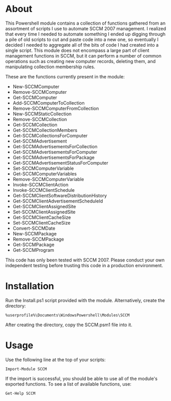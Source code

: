 About
=====

This Powershell module contains a collection of functions gathered from an assortment of scripts I use to automate SCCM 2007 management.  I realized that every time I needed to automate something I ended up digging through a pile of old scripts to cut and paste code into a new one, so eventually I decided I needed to aggregate all of the bits of code I had created into a single script.  This module does not encompass a large part of client management functions in SCCM, but it can perform a number of common operations such as creating new computer records, deleting them, and manipulating collection membership rules.

These are the functions currently present in the module:

* New-SCCMComputer
* Remove-SCCMComputer
* Get-SCCMComputer
* Add-SCCMComputerToCollection
* Remove-SCCMComputerFromCollection
* New-SCCMStaticCollection
* Remove-SCCMCollection
* Get-SCCMCollection
* Get-SCCMCollectionMembers
* Get-SCCMCollectionsForComputer
* Get-SCCMAdvertisement
* Get-SCCMAdvertisementsForCollection
* Get-SCCMAdvertisementsForComputer
* Get-SCCMAdvertisementsForPackage
* Get-SCCMAdvertisementStatusForComputer
* Set-SCCMComputerVariable
* Get-SCCMComputerVariables
* Remove-SCCMComputerVariable
* Invoke-SCCMClientAction
* Invoke-SCCMClientSchedule
* Get-SCCMClientSoftwareDistributionHistory
* Get-SCCMClientAdvertisementScheduleId
* Get-SCCMClientAssignedSite
* Set-SCCMClientAssignedSite
* Get-SCCMClientCacheSize
* Set-SCCMClientCacheSize
* Convert-SCCMDate
* New-SCCMPackage
* Remove-SCCMPackage
* Get-SCCMPackage
* Get-SCCMProgram

This code has only been tested with SCCM 2007.  Please conduct your own independent testing before trusting this code in a production environment.

Installation
============

Run the Install.ps1 script provided with the module.  Alternatively, create the directory:

    %userprofile%\Documents\WindowsPowershell\Modules\SCCM

After creating the directory, copy the SCCM.psm1 file into it.

Usage
=====

Use the following line at the top of your scripts:
    
    Import-Module SCCM

If the import is successful, you should be able to use all of the module's exported functions.  To see a list of available functions, use:

    Get-Help SCCM